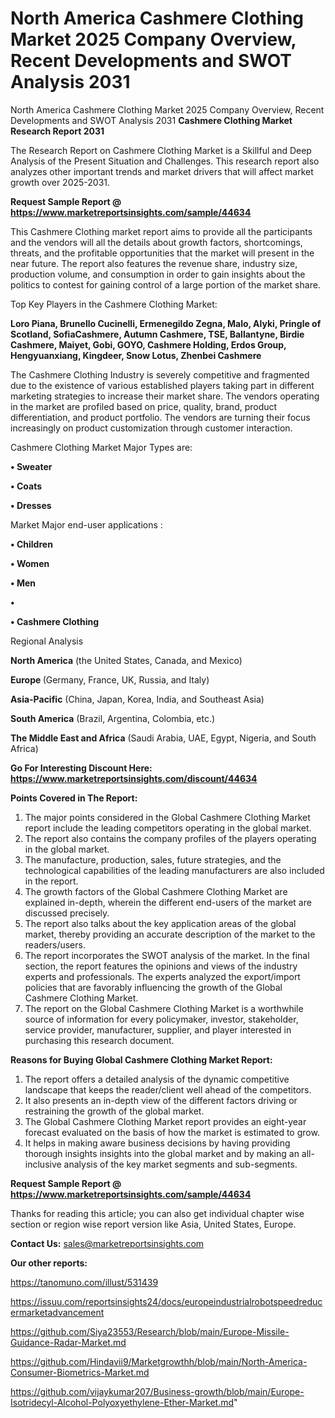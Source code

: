 # North America Cashmere Clothing Market 2025 Company Overview, Recent Developments and SWOT Analysis 2031
North America Cashmere Clothing Market 2025 Company Overview, Recent Developments and SWOT Analysis 2031
<strong>Cashmere Clothing Market Research Report 2031</strong>

The Research Report on Cashmere Clothing Market is a Skillful and Deep Analysis of the Present Situation and Challenges. This research report also analyzes other important trends and market drivers that will affect market growth over 2025-2031.

<strong>Request Sample Report @ <a href=https://www.marketreportsinsights.com/sample/44634>https://www.marketreportsinsights.com/sample/44634</a></strong>

This Cashmere Clothing market report aims to provide all the participants and the vendors will all the details about growth factors, shortcomings, threats, and the profitable opportunities that the market will present in the near future. The report also features the revenue share, industry size, production volume, and consumption in order to gain insights about the politics to contest for gaining control of a large portion of the market share.

Top Key Players in the Cashmere Clothing Market:

<strong>Loro Piana, Brunello Cucinelli, Ermenegildo Zegna, Malo, Alyki, Pringle of Scotland, SofiaCashmere, Autumn Cashmere, TSE, Ballantyne, Birdie Cashmere, Maiyet, Gobi, GOYO, Cashmere Holding, Erdos Group, Hengyuanxiang, Kingdeer, Snow Lotus, Zhenbei Cashmere</strong>

The Cashmere Clothing Industry is severely competitive and fragmented due to the existence of various established players taking part in different marketing strategies to increase their market share. The vendors operating in the market are profiled based on price, quality, brand, product differentiation, and product portfolio. The vendors are turning their focus increasingly on product customization through customer interaction.

Cashmere Clothing Market Major Types are:

<strong>•  Sweater

•  Coats

•  Dresses</strong>

Market Major end-user applications :

<strong>•  Children

•  Women

•  Men

•  

•  Cashmere Clothing</strong>

Regional Analysis

</u><strong><b>North America</b></strong> (the United States, Canada, and Mexico)

<strong><b>Europe </b></strong>(Germany, France, UK, Russia, and Italy)

<strong><b>Asia-Pacific</b></strong> (China, Japan, Korea, India, and Southeast Asia)

<strong><b>South America</b></strong> (Brazil, Argentina, Colombia, etc.)

<strong><b>The Middle East and Africa</b></strong> (Saudi Arabia, UAE, Egypt, Nigeria, and South Africa)

<strong>Go For Interesting Discount Here: <a href=https://www.marketreportsinsights.com/discount/44634>https://www.marketreportsinsights.com/discount/44634</a></strong>

<strong>Points Covered in The Report:</strong>
<ol>
  <li>The major points considered in the Global Cashmere Clothing Market report include the leading competitors operating in the global market.</li>
  <li>The report also contains the company profiles of the players operating in the global market.</li>
  <li>The manufacture, production, sales, future strategies, and the technological capabilities of the leading manufacturers are also included in the report.</li>
  <li>The growth factors of the Global Cashmere Clothing Market are explained in-depth, wherein the different end-users of the market are discussed precisely.</li>
  <li>The report also talks about the key application areas of the global market, thereby providing an accurate description of the market to the readers/users.</li>
  <li>The report incorporates the SWOT analysis of the market. In the final section, the report features the opinions and views of the industry experts and professionals. The experts analyzed the export/import policies that are favorably influencing the growth of the Global Cashmere Clothing Market.</li>
  <li>The report on the Global Cashmere Clothing Market is a worthwhile source of information for every policymaker, investor, stakeholder, service provider, manufacturer, supplier, and player interested in purchasing this research document.</li>
</ol>
<strong>Reasons for Buying Global Cashmere Clothing Market Report:</strong>

<ol>
  <li>The report offers a detailed analysis of the dynamic competitive landscape that keeps the reader/client well ahead of the competitors.</li>
  <li>It also presents an in-depth view of the different factors driving or restraining the growth of the global market.</li>
  <li>The Global Cashmere Clothing Market report provides an eight-year forecast evaluated on the basis of how the market is estimated to grow.</li>
  <li>It helps in making aware business decisions by having providing thorough insights insights into the global market and by making an all-inclusive analysis of the key market segments and sub-segments.</li>
</ol>
<strong>Request Sample Report @ <a href=https://www.marketreportsinsights.com/sample/44634>https://www.marketreportsinsights.com/sample/44634</a></strong>


Thanks for reading this article; you can also get individual chapter wise section or region wise report version like Asia, United States, Europe.

<strong>Contact Us:</strong>
sales@marketreportsinsights.com

<strong>Our other reports:</strong>

<a href=https://tanomuno.com/illust/531439>https://tanomuno.com/illust/531439</a>

<a href=https://issuu.com/reportsinsights24/docs/europeindustrialrobotspeedreducermarketadvancement>https://issuu.com/reportsinsights24/docs/europeindustrialrobotspeedreducermarketadvancement</a>

<a href=https://github.com/Siya23553/Research/blob/main/Europe-Missile-Guidance-Radar-Market.md>https://github.com/Siya23553/Research/blob/main/Europe-Missile-Guidance-Radar-Market.md</a>

<a href=https://github.com/Hindavii9/Marketgrowthh/blob/main/North-America-Consumer-Biometrics-Market.md>https://github.com/Hindavii9/Marketgrowthh/blob/main/North-America-Consumer-Biometrics-Market.md</a>

<a href=https://github.com/vijaykumar207/Business-growth/blob/main/Europe-Isotridecyl-Alcohol-Polyoxyethylene-Ether-Market.md>https://github.com/vijaykumar207/Business-growth/blob/main/Europe-Isotridecyl-Alcohol-Polyoxyethylene-Ether-Market.md</a>"

